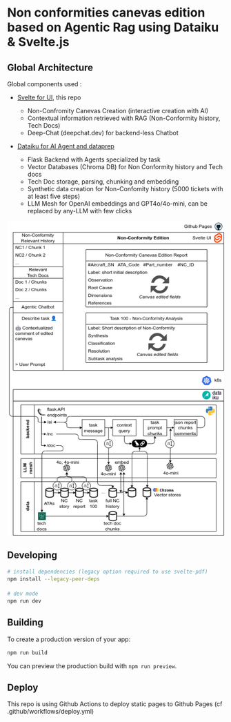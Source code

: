 # Non conformities canevas edition based on Agentic Rag using Dataiku & Svelte.js

## Global Architecture

Global components used :

- [Svelte for UI](https://nc.genai-cgi.com), this repo
    - Non-Confromity Canevas Creation (interactive creation with AI)
    - Contextual information retrieved with RAG (Non-Conformity history, Tech Docs)
    - Deep-Chat (deepchat.dev) for backend-less Chatbot


- [Dataiku for AI Agent and dataprep ](https://github.com/rhanka/nc-dataiku)
    - Flask Backend with Agents specialized by task
    - Vector Databases (Chroma DB) for Non Conformity history and Tech docs
    - Tech Doc storage, parsing, chunking and embedding
    - Synthetic data creation for Non-Confomity history (5000 tickets with at least five steps)
    - LLM Mesh for OpenAI embeddings and GPT4o/4o-mini, can be replaced by any-LLM with few clicks


![Architecture diagram](architecture.drawio.png)

## Developing
```bash
# install dependencies (legacy option required to use svelte-pdf)
npm install --legacy-peer-deps

# dev mode
npm run dev
```

## Building

To create a production version of your app:

```bash
npm run build
```

You can preview the production build with `npm run preview`.

## Deploy

This repo is using Github Actions to deploy static pages to Github Pages (cf .github/workflows/deploy.yml)